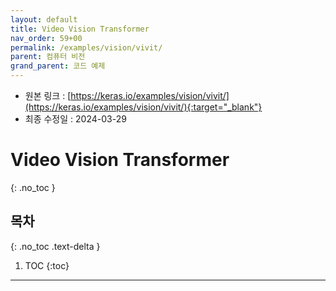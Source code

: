 ```yaml
---
layout: default
title: Video Vision Transformer
nav_order: 59+00
permalink: /examples/vision/vivit/
parent: 컴퓨터 비전
grand_parent: 코드 예제
---
```


* 원본 링크 : [https://keras.io/examples/vision/vivit/](https://keras.io/examples/vision/vivit/){:target="_blank"}
* 최종 수정일 : 2024-03-29

# Video Vision Transformer
{: .no_toc }

## 목차
{: .no_toc .text-delta }

1. TOC
{:toc}

---

